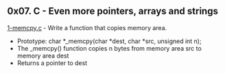 ## 0x07. C - Even more pointers, arrays and strings

[1-memcpy.c](./1-memcpy.c) - Write a function that copies memory area.

  - Prototype: char *_memcpy(char *dest, char *src, unsigned int n);
  - The _memcpy() function copies n bytes from memory area src to memory area dest
  - Returns a pointer to dest
